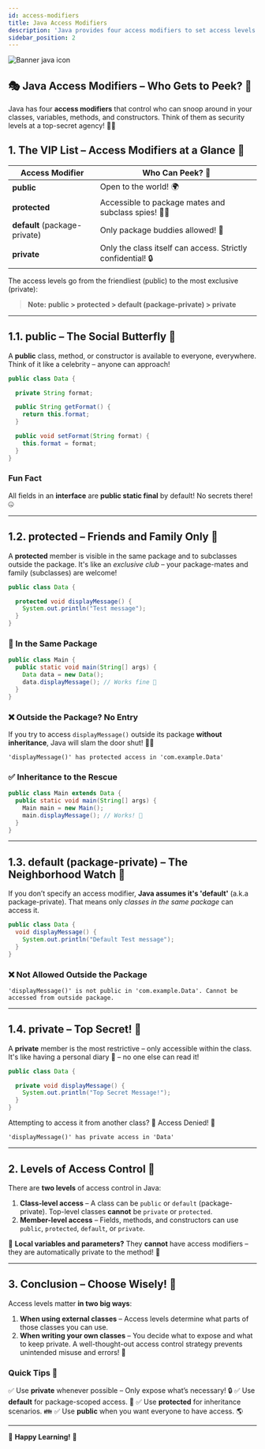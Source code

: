 ```yaml
---
id: access-modifiers
title: Java Access Modifiers
description: 'Java provides four access modifiers to set access levels for fields, methods and constructors i.e. public, private, protected, and default.'
sidebar_position: 2
---
```

![Banner java icon](@site/static/img/kits/java/banner-java-icon.png)

## 🎭 Java Access Modifiers – Who Gets to Peek? 🤔

Java has four **access modifiers** that control who can snoop around in your classes, variables, methods, and constructors. Think of them as security levels at a top-secret agency! 🕵️‍♂️

## 1. The VIP List – Access Modifiers at a Glance 👀

| Access Modifier | Who Can Peek? 👀 |
|---------------|-----------------|
| **public** | Open to the world! 🌍 |
| **protected** | Accessible to package mates and subclass spies! 🕵️‍♀️ |
| **default** (package-private) | Only package buddies allowed! 🚪|
| **private** | Only the class itself can access. Strictly confidential! 🔒 |

The access levels go from the friendliest (public) to the most exclusive (private):

>**Note:** **public > protected > default (package-private) > private**

---

## 1.1. **public** – The Social Butterfly 🦋

A **public** class, method, or constructor is available to everyone, everywhere. Think of it like a celebrity – anyone can approach!

```java
public class Data {

  private String format;

  public String getFormat() {
    return this.format;
  }

  public void setFormat(String format) {
    this.format = format;
  }
}
```

### Fun Fact

All fields in an **interface** are **public static final** by default! No secrets there! 🤐

---

## 1.2. **protected** – Friends and Family Only 🤝

A **protected** member is visible in the same package and to subclasses outside the package. It's like an *exclusive club* – your package-mates and family (subclasses) are welcome!

```java
public class Data {

  protected void displayMessage() {
    System.out.println("Test message");
  }
}
```

### 📌 In the Same Package

```java
public class Main {
  public static void main(String[] args) {
    Data data = new Data();
    data.displayMessage(); // Works fine 🎉
  }
}
```

### ❌ Outside the Package? No Entry

If you try to access `displayMessage()` outside its package **without inheritance**, Java will slam the door shut! 🚪❌

```plaintext
'displayMessage()' has protected access in 'com.example.Data'
```

### ✅ Inheritance to the Rescue

```java
public class Main extends Data {
  public static void main(String[] args) {
    Main main = new Main();
    main.displayMessage(); // Works! 🎊
  }
}
```

---

## 1.3. **default (package-private)** – The Neighborhood Watch 👀

If you don’t specify an access modifier, **Java assumes it's 'default'** (a.k.a package-private). That means only *classes in the same package* can access it.

```java
public class Data {
  void displayMessage() {
    System.out.println("Default Test message");
  }
}
```

### ❌ Not Allowed Outside the Package

```plaintext
'displayMessage()' is not public in 'com.example.Data'. Cannot be accessed from outside package.
```

---

## 1.4. **private** – Top Secret! 🚫

A **private** member is the most restrictive – only accessible within the class. It's like having a personal diary 🔐 – no one else can read it!

```java
public class Data {

  private void displayMessage() {
    System.out.println("Top Secret Message!");
  }
}
```

Attempting to access it from another class? 🚨 Access Denied! 🚨

```plaintext
'displayMessage()' has private access in 'Data'
```

---

## 2. Levels of Access Control 🔑

There are **two levels** of access control in Java:

1. **Class-level access** – A class can be `public` or `default` (package-private). Top-level classes **cannot** be `private` or `protected`.
2. **Member-level access** – Fields, methods, and constructors can use `public`, `protected`, `default`, or `private`.

🔹 **Local variables and parameters?** They **cannot** have access modifiers – they are automatically private to the method! 🤫

---

## 3. Conclusion – Choose Wisely! 🧐

Access levels matter **in two big ways**:

1. **When using external classes** – Access levels determine what parts of those classes you can use.
2. **When writing your own classes** – You decide what to expose and what to keep private. A well-thought-out access control strategy prevents unintended misuse and errors! 🚀

### Quick Tips 📌

✅ Use **private** whenever possible – Only expose what’s necessary! 🔒
✅ Use **default** for package-scoped access. 🏡
✅ Use **protected** for inheritance scenarios. 👪
✅ Use **public** when you want everyone to have access. 🌎

---

🎉 **Happy Learning!** 🚀
